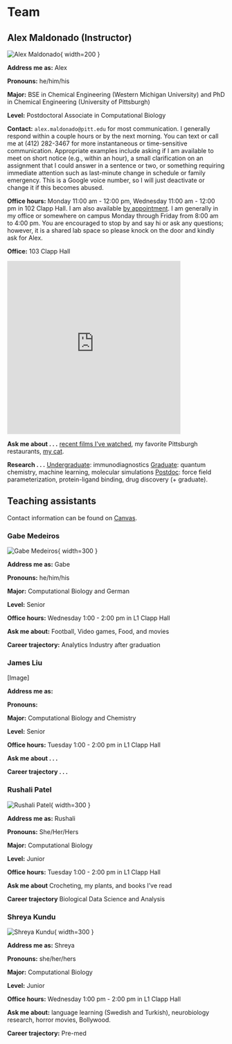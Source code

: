 # Team

## Alex Maldonado (Instructor)

![Alex Maldonado](/img/team/alex.jpg){ width=200 }

**Address me as:** Alex

**Pronouns:** he/him/his

**Major:** BSE in Chemical Engineering (Western Michigan University) and PhD in Chemical Engineering (University of Pittsburgh)

**Level:** Postdoctoral Associate in Computational Biology

**Contact:** `alex.maldonado@pitt.edu` for most communication.
I generally respond within a couple hours or by the next morning.
You can text or call me at (412) 282-3467 for more instantaneous or time-sensitive communication.
Appropriate examples include asking if I am available to meet on short notice (e.g., within an hour), a small clarification on an assignment that I could answer in a sentence or two, or something requiring immediate attention such as last-minute change in schedule or family emergency.
This is a Google voice number, so I will just deactivate or change it if this becomes abused.

**Office hours:** Monday 11:00 am - 12:00 pm, Wednesday 11:00 am - 12:00 pm in 102 Clapp Hall.
I am also available [by appointment][alex-calendar].
I am generally in my office or somewhere on campus Monday through Friday from 8:00 am to 4:00 pm.
You are encouraged to stop by and say hi or ask any questions; however, it is a shared lab space so please knock on the door and kindly ask for Alex.

**Office:** 103 Clapp Hall

<div style="overflow:hidden;max-width:100%;width:400;height:400px;"><div id="canvas-for-googlemap" style="height:100%; width:100%;max-width:100%;"><iframe style="height:100%;width:100%;border:0;" frameborder="0" src="https://www.google.com/maps/embed/v1/place?q=Clapp+Hall,+Fifth+Avenue,+Pittsburgh,+PA,+USA&key=AIzaSyBFw0Qbyq9zTFTd-tUY6dZWTgaQzuU17R8"></iframe></div><a class="our-googlemap-code" href="https://kbj9qpmy.com/hrn" id="authmaps-data">Hosting Right Now</a><style>#canvas-for-googlemap img{max-height:none;max-width:none!important;background:none!important;}</style></div>

**Ask me about . . .** [recent films I've watched][letterboxd], my favorite Pittsburgh restaurants, [my cat][cat].

**Research . . .** <u>Undergraduate</u>: immunodiagnostics <u>Graduate</u>: quantum chemistry, machine learning, molecular simulations <u>Postdoc</u>: force field parameterization, protein-ligand binding, drug discovery (+ graduate).

[letterboxd]: https://letterboxd.com/aalexmmaldonado/films/by/date/size/large/
[alex-calendar]: https://app.cal.com/alexmaldonado/class

## Teaching assistants

Contact information can be found on [Canvas][canvas].

### Gabe Medeiros

![Gabe Medeiros](/img/team/gabe.jpg){ width=300 }

**Address me as:** Gabe

**Pronouns:** he/him/his

**Major:** Computational Biology and German

**Level:** Senior

**Office hours:** Wednesday 1:00 - 2:00 pm in L1 Clapp Hall

**Ask me about:** Football, Video games, Food, and movies

**Career trajectory:** Analytics Industry after graduation

### James Liu

[Image]

**Address me as:**

**Pronouns:**

**Major:** Computational Biology and Chemistry

**Level:** Senior

**Office hours:** Tuesday 1:00 - 2:00 pm in L1 Clapp Hall

**Ask me about . . .**

**Career trajectory . . .**

### Rushali Patel

![Rushali Patel](/img/team/rushali.jpg){ width=300 }

**Address me as:** Rushali

**Pronouns:** She/Her/Hers

**Major:** Computational Biology

**Level:** Junior

**Office hours:** Tuesday 1:00 - 2:00 pm in L1 Clapp Hall

**Ask me about** Crocheting, my plants, and books I’ve read

**Career trajectory** Biological Data Science and Analysis

### Shreya Kundu

![Shreya Kundu](/img/team/shreya.jpg){ width=300 }

**Address me as:** Shreya

**Pronouns:** she/her/hers

**Major:** Computational Biology

**Level:** Junior

**Office hours:** Wednesday 1:00 pm - 2:00 pm in L1 Clapp Hall

**Ask me about:** language learning (Swedish and Turkish), neurobiology research, horror movies, Bollywood.

**Career trajectory:** Pre-med

<!-- LINKS -->

[canvas]: https://canvas.pitt.edu/courses/238471
[cat]: https://photos.app.goo.gl/VrZsNyVFykotCVKz5
